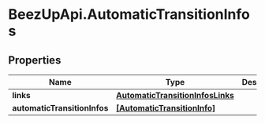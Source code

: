 # BeezUpApi.AutomaticTransitionInfos

## Properties
Name | Type | Description | Notes
------------ | ------------- | ------------- | -------------
**links** | [**AutomaticTransitionInfosLinks**](AutomaticTransitionInfosLinks.md) |  | 
**automaticTransitionInfos** | [**[AutomaticTransitionInfo]**](AutomaticTransitionInfo.md) |  | [optional] 


